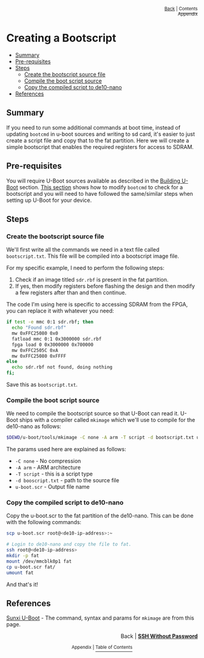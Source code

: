 <p align="right"><sup><a href="SSH-Without-Password.md">Back</a> | </sup><a href="../README.md#appendix"><sup>Contents</sup></a>
<br/>
<sup>Appendix</sup></p>

# Creating a Bootscript

<!-- START doctoc generated TOC please keep comment here to allow auto update -->
<!-- DON'T EDIT THIS SECTION, INSTEAD RE-RUN doctoc TO UPDATE -->

- [Summary](#summary)
- [Pre-requisites](#pre-requisites)
- [Steps](#steps)
  - [Create the bootscript source file](#create-the-bootscript-source-file)
  - [Compile the boot script source](#compile-the-boot-script-source)
  - [Copy the compiled script to de10-nano](#copy-the-compiled-script-to-de10-nano)
- [References](#references)

<!-- END doctoc generated TOC please keep comment here to allow auto update -->

## Summary

If you need to run some additional commands at boot time, instead of updating `bootcmd` in u-boot sources and writing to sd card, it's easier to just create a script file and copy that to the fat partition. Here we will create a simple bootscript that enables the required registers for access to SDRAM.

## Pre-requisites

You will require U-Boot sources available as described in the [Building U-Boot](./Building-the-Universal-Bootloader-U-Boot.md#configure-u-boot-to-flash-fpga-automatically-at-boot-time) section. [This section](./Building-the-Universal-Bootloader-U-Boot.md#configure-u-boot-to-flash-fpga-automatically-at-boot-time) shows how to modify `bootcmd` to check for a bootscript and you will need to have followed the same/similar steps when setting up U-Boot for your device.

## Steps

### Create the bootscript source file

We'll first write all the commands we need in a text file called `bootscript.txt`. This file will be compiled into a bootscript image file.

For my specific example, I need to perform the following steps:

1. Check if an image titled `sdr.rbf` is present in the fat partition.
2. If yes, then modify registers before flashing the design and then modify a few registers after than and then continue.

The code I'm using here is specific to accessing SDRAM from the FPGA, you can replace it with whatever you need:

```bash
if test -e mmc 0:1 sdr.rbf; then
  echo "Found sdr.rbf"
  mw 0xFFC25080 0x0
  fatload mmc 0:1 0x3000000 sdr.rbf
  fpga load 0 0x3000000 0x700000
  mw 0xFFC2505C 0xA
  mw 0xFFC25080 0xFFFF
else
  echo sdr.rbf not found, doing nothing
fi;
```

Save this as `bootscript.txt`.

### Compile the boot script source

We need to compile the bootscript source so that U-Boot can read it. U-Boot ships with a compiler called `mkimage` which we'll use to compile for the de10-nano as follows:

```bash
$DEWD/u-boot/tools/mkimage -C none -A arm -T script -d bootscript.txt u-boot.scr
```

The params used here are explained as follows:

- `-C none` - No compression
- `-A arm` - ARM architecture
- `-T script` - this is a script type
- `-d booscript.txt` - path to the source file
- `u-boot.scr` - Output file name

### Copy the compiled script to de10-nano

Copy the u-boot.scr to the fat partition of the de10-nano. This can be done with the following commands:

```bash
scp u-boot.scr root@<de10-ip-address>:~

# Login to de10-nano and copy the file to fat.
ssh root@<de10-ip-address>
mkdir -p fat
mount /dev/mmcblk0p1 fat
cp u-boot.scr fat/
umount fat
```

And that's it!

## References

[Sunxi U-Boot](https://linux-sunxi.org/U-Boot) - The command, syntax and params for `mkimage` are from this page.

<p align="right">Back | <b><a href="SSH-Without-Password.md">SSH Without Password</a></p>
</b><p align="center"><sup>Appendix | </sup><a href="../README.md#appendix"><sup>Table of Contents</sup></a></p>
